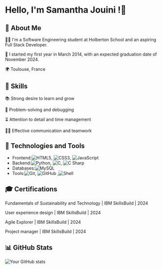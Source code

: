 # Hello, I'm Samantha Jouini !👋

## 🚀 About Me 
👨‍💻 I'm a Software Engineering student at Holberton School and an aspiring Full Stack Developer. 

📅 I started my first year in March 2014, with an expected graduation date of November 2024.

🌍 Toulouse, France

## 🧠 Skills
📚 Strong desire to learn and grow

🧩 Problem-solving and debugging

⏳ Attention to detail and time management

🤜🤛 Effective communication and teamwork

## 🔧 Technologies and Tools
- Frontend:![HTML5](https://img.shields.io/badge/-HTML5-E34F26?style=flat-square&logo=html5&logoColor=white), ![CSS3](https://img.shields.io/badge/-CSS3-1572B6?style=flat-square&logo=css3), ![JavaScript](https://img.shields.io/badge/-JavaScript-F7DF1E?style=flat-square&logo=javascript&logoColor=black)
- Backend:![Python](https://img.shields.io/badge/-Python-3776AB?style=flat-square&logo=python&logoColor=white), ![C](https://img.shields.io/badge/-C-00599C?style=flat-square&logo=c&logoColor=white), ![C Sharp](https://img.shields.io/badge/-C%23-239120?style=flat-square&logo=c-sharp&logoColor=white)
- Databases:![MySQL](https://img.shields.io/badge/-MySQL-4479A1?style=flat-square&logo=mysql&logoColor=white)
- Tools:![Git](https://img.shields.io/badge/-Git-F05032?style=flat-square&logo=git&logoColor=white), ![GitHub](https://img.shields.io/badge/-GitHub-181717?style=flat-square&logo=github) ,![Shell](https://img.shields.io/badge/-Shell-4EAA25?style=flat-square&logo=gnu-bash&logoColor=white)

 ## 🎓 Certifications
Fundamentals of Sustainability and Technology | IBM SkillsBuild | 2024

User experience design | IBM SkillsBuild | 2024

Agile Explorer | IBM SkillsBuild | 2024

Project manager  | IBM SkillsBuild | 2024

## 📊 GitHub Stats
![Your GitHub stats](https://github-readme-stats.vercel.app/api?username=SamJouini&show_icons=true&bg_color=FF8C00&title_color=FFFFFF&text_color=FFF0E0&icon_color=FFD700&border_color=FFA500)

